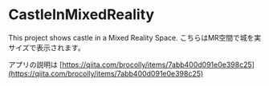 # CastleInMixedReality

This project shows castle in a Mixed Reality Space.
こちらはMR空間で城を実サイズで表示されます。

アプリの説明は
[https://qiita.com/brocolly/items/7abb400d091e0e398c25](https://qiita.com/brocolly/items/7abb400d091e0e398c25)
